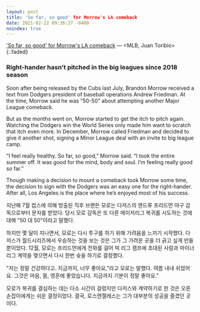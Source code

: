 ```yaml
---
layout: post
title: 'So far, so good' for Morrow's LA comeback
date: 2021-02-22 09:26:27 -0400
noindex: true
---
```


['So far, so good' for Morrow's LA comeback](https://www.mlb.com/dodgers/news/brandon-morrow-dodgers-2021-mlb-comeback) &mdash; <MLB, Juan Toribio>
{:.faded}

### Right-hander hasn't pitched in the big leagues since 2018 season

Soon after being released by the Cubs last July, Brandon Morrow received a text from Dodgers president of baseball operations Andrew Friedman. At the time, Morrow said he was “50-50” about attempting another Major League comeback.

But as the months went on, Morrow started to get the itch to pitch again. Watching the Dodgers win the World Series only made him want to scratch that itch even more. In December, Morrow called Friedman and decided to give it another shot, signing a Minor League deal with an invite to big league camp.

“I feel really healthy. So far, so good,” Morrow said. “I took the entire summer off. It was good for the mind, body and soul. I’m feeling really good so far.”

Though making a decision to mount a comeback took Morrow some time, the decision to sign with the Dodgers was an easy one for the right-hander. After all, Los Angeles is the place where he’s enjoyed most of his success.

지난해 7월 컵스에 의해 방출된 직후 브랜든 모로는 다저스의 앤드류 프리드먼 야구 감독으로부터 문자를 받았다. 당시 모로 감독은 또 다른 메이저리그 복귀를 시도하는 것에 대해 "50 대 50"이라고 말했다.

하지만 몇 달이 지나면서, 모로는 다시 투구를 하기 위해 가려움을 느끼기 시작했다. 다저스가 월드시리즈에서 우승하는 것을 보는 것은 그가 그 가려운 곳을 더 긁고 싶게 만들 뿐이었다. 12월, 모로는 프리드먼에게 전화를 걸어 빅 리그 캠프에 초대된 사람과 마이너 리그 계약을 맺으면서 다시 한번 슛을 하기로 결정했다.

"저는 정말 건강하다고. 지금까지, 너무 좋아요,"라고 모로는 말했다. 여름 내내 쉬었어요. 그것은 마음, 몸, 영혼에 좋았습니다. 지금까지 기분이 정말 좋아요."

모로가 복귀를 결심하는 데는 다소 시간이 걸렸지만 다저스와 계약하기로 한 것은 오른손잡이에게는 쉬운 결정이었다. 결국, 로스엔젤레스는 그가 대부분의 성공을 즐겼던 곳이다.

